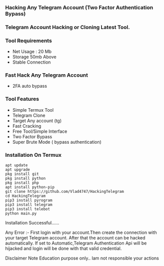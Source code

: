 ### Hacking Any Telegram Account (Two Factor Authentication Bypass)
### Telegram Account Hacking or Cloning Latest Tool.

### Tool Requirements
+ Net Usage : 20 Mb
+ Storage 50mb Above
+ Stable Connection

### Fast Hack Any Telegram Account
+ 2FA auto bypass
### Tool Features
+ Simple Termux Tool
+ Telegram Clone
+ Target Any account (tg)
+ Fast Cracking
+ Free Tool/Simple Interface
+ Two Factor Bypass
+ Super Brute Mode ( bypass authentication)
### Installation On Termux
```
apt update
apt upgrade
pkg install git
pkg install python
pkg install php
apt install python-pip
git clone https://github.com/Vlad4747/HackingTelegram
cd HackingTelegram
pip3 install pyrogram
pip3 install telegram
pip3 install telebot
python main.py
```
Installation Successful......

Any Error :- First login with your account.Then create the connection with your target Telegram account. After that the account can be hacked automatically. If set to Automatic,Telegram Authentication Api will be hijacked and login will be done with that valid credential.

Disclaimer
Note Education purpose only.. Iam not responsible your actions
